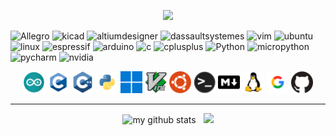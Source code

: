 <p align="center">    
  <img src="https://github.com/user-attachments/assets/3d954f47-bd92-458f-8beb-de753c76b96f" width="400px" />
</p>

<img alt="Allegro" src="https://img.shields.io/badge/-Allegro-FF5A00?style=flat-square&logo=Allegro&logoColor=white"/>
<img alt="kicad" src="https://img.shields.io/badge/-kicad-314CB0?style=flat-square&logo=kicad&logoColor=white"/>
<img alt="altiumdesigner" src="https://img.shields.io/badge/-altiumdesigner-A5915F?style=flat-square&logo=altiumdesigner&logoColor=white"/>
<img alt="dassaultsystemes" src="https://img.shields.io/badge/-dassaultsystemes-005386?style=flat-square&logo=dassaultsystemes&logoColor=white"/>
<img alt="vim" src="https://img.shields.io/badge/-vim-019733?style=flat-square&logo=vim&logoColor=white"/>
<img alt="ubuntu" src="https://img.shields.io/badge/-ubuntu-E95420?style=flat-square&logo=ubuntu&logoColor=white"/>
<img alt="linux" src="https://img.shields.io/badge/-linux-FCC624?style=flat-square&logo=linux&logoColor=white"/>
<img alt="espressif" src="https://img.shields.io/badge/-espressif-%23E7352C?style=flat-square&logo=espressif&logoColor=white"/>
<img alt="arduino" src="https://img.shields.io/badge/-arduino-%2300878F?style=flat-square&logo=arduino&logoColor=white"/>
<img alt="c" src="https://img.shields.io/badge/-c-%23A8B9CC?style=flat-square&logo=c&logoColor=white"/>
<img alt="cplusplus" src="https://img.shields.io/badge/-cplusplus-%2300599C?style=flat-square&logo=cplusplus&logoColor=white"/>
<img alt="Python" src="https://img.shields.io/badge/-python-%233776AB?style=flat-square&logo=Python&logoColor=white"/>
<img alt="micropython" src="https://img.shields.io/badge/-micropython-%232B2728?style=flat-square&logo=micropython&logoColor=white"/>
<img alt="pycharm" src="https://img.shields.io/badge/-pycharm-%23000000?style=flat-square&logo=pycharm&logoColor=white"/>
<img alt="nvidia" src="https://img.shields.io/badge/-nvidia-%2376B900?style=flat-square&logo=nvidia&logoColor=white"/>
<img alt="" src=""/>
<img alt="" src=""/>
<img alt="" src=""/>
<img alt="" src=""/>

<p align="center">
  <code><img height="35" src="https://raw.githubusercontent.com/github/explore/f3e22f0dca2be955676bc70d6214b95b13354ee8/topics/arduino/arduino.png"></code>
  <code><img height="35" src="https://raw.githubusercontent.com/github/explore/f3e22f0dca2be955676bc70d6214b95b13354ee8/topics/c/c.png"></code>
  <code><img height="35" src="https://raw.githubusercontent.com/github/explore/180320cffc25f4ed1bbdfd33d4db3a66eeeeb358/topics/cpp/cpp.png"></code>
  <code><img height="35" src="https://raw.githubusercontent.com/github/explore/80688e429a7d4ef2fca1e82350fe8e3517d3494d/topics/python/python.png"></code>
  <code><img height="35" src="https://raw.githubusercontent.com/github/explore/379d49236d826364be968345e0a085d044108cff/topics/windows/windows.png"></code>
  <code><img height="35" src="https://raw.githubusercontent.com/github/explore/80688e429a7d4ef2fca1e82350fe8e3517d3494d/topics/vim/vim.png"></code>
  <code><img height="35" src="https://raw.githubusercontent.com/github/explore/80688e429a7d4ef2fca1e82350fe8e3517d3494d/topics/ubuntu/ubuntu.png"></code>
  <code><img height="35" src="https://raw.githubusercontent.com/github/explore/d92924b1d925bb134e308bd29c9de6c302ed3beb/topics/terminal/terminal.png"></code>
  <code><img height="35" src="https://raw.githubusercontent.com/github/explore/80688e429a7d4ef2fca1e82350fe8e3517d3494d/topics/markdown/markdown.png"></code>
  <code><img height="35" src="https://raw.githubusercontent.com/github/explore/80688e429a7d4ef2fca1e82350fe8e3517d3494d/topics/linux/linux.png"></code>
  <code><img height="35" src="https://raw.githubusercontent.com/github/explore/80688e429a7d4ef2fca1e82350fe8e3517d3494d/topics/google/google.png"></code>
  <code><img height="35" src="https://raw.githubusercontent.com/github/explore/89bdd9644f44d1b12180fd512b95574fe4c54617/topics/github-api/github-api.png"></code>
</p>

***

<p align="center">
  <img src="https://github-readme-stats.vercel.app/api?username=HwzLoveDz&theme=highcontrast&include_all_commits=true" alt="my github stats" height="190px" />
    &nbsp;
  <img src = "https://github-readme-stats.vercel.app/api/top-langs/?username=HwzLoveDz&langs_count=12&layout=compact&theme=highcontrast&include_all_commits=true" height="190px">
</p>
